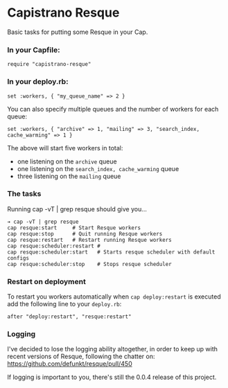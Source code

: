 # Capistrano Resque

Basic tasks for putting some Resque in your Cap.

### In your Capfile:

```
require "capistrano-resque"
```

### In your deploy.rb:

```
set :workers, { "my_queue_name" => 2 }
```

You can also specify multiple queues and the number of workers
for each queue:

```
set :workers, { "archive" => 1, "mailing" => 3, "search_index, cache_warming" => 1 }
```

The above will start five workers in total:

 * one listening on the `archive` queue
 * one listening on the `search_index, cache_warming` queue
 * three listening on the `mailing` queue

### The tasks

Running cap -vT | grep resque should give you...

```
➔ cap -vT | grep resque
cap resque:start     # Start Resque workers
cap resque:stop      # Quit running Resque workers
cap resque:restart   # Restart running Resque workers
cap resque:scheduler:restart # 
cap resque:scheduler:start   # Starts resque scheduler with default configs
cap resque:scheduler:stop    # Stops resque scheduler
```

### Restart on deployment

To restart you workers automatically when `cap deploy:restart` is executed
add the following line to your `deploy.rb`:

```
after "deploy:restart", "resque:restart"
```
### Logging

I've decided to lose the logging ability altogether, in order to keep up with recent versions of Resque, following the chatter on: https://github.com/defunkt/resque/pull/450

If logging is important to you, there's still the 0.0.4 release of this project.